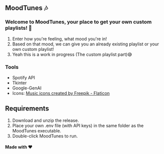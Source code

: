 ## MoodTunes 🎶

### Welcome to MoodTunes, your place to get your own custom playlists! 🤩

1. Enter how you're feeling, what mood you're in!
2. Based on that mood, we can give you an already existing playlist or your own custom playlist!
3. Yeah this is a work in progress (The custom playlist part)😅

### Tools

- Spotify API
- Tkinter
- Google-GenAI
- Icons: <a href="https://www.flaticon.com/free-icons/music" title="music icons">Music icons created by Freepik - Flaticon</a>

## Requirements

1. Download and unzip the release.
2. Place your own .env file (with API keys) in the same folder as the MoodTunes executable.
3. Double-click MoodTunes to run.

#### Made with ❤️
